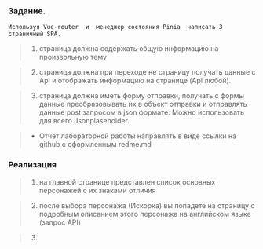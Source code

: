 ### Задание.
    Используя Vue-router  и  менеджер состояния Pinia  написать 3 страничный SPA.

>   1. страница должна содержать общую информацию на произвольную тему

>   2. страница должна при переходе не страницу получать данные с Api и отображать информацию на странице (Api любой).

>   3. страница должна иметь форму отправки, получать с формы данные преобразовывать их в объект отправки и отправлять данные post  запросом в json формате. Можно использовать для всего Jsonplaseholder.

>   + Отчет лабораторной работы  направлять в виде ссылки на github с оформленным redme.md 

### Реализация
>   1. на главной странице представлен список основных персонажей с их знаками отличия

>   2. после выбора персонажа (Искорка) вы попадете на страницу с подробным описанием этого персонажа на английском языке (запрос API)

>   3. 
